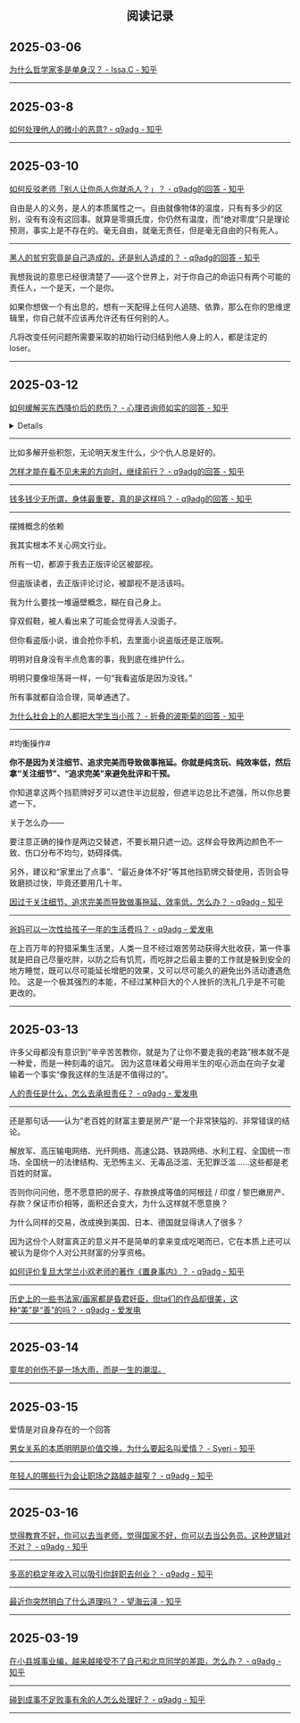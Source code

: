 ## <center>阅读记录</center>

## 2025-03-06

[为什么哲学家多是单身汉？ - Issa.C - 知乎](https://www.zhihu.com/question/341158069/answer/3286990114)

---

## 2025-03-8

[如何处理他人的微小的恶意? - q9adg - 知乎](https://www.zhihu.com/question/8250757615/answer/119034376245)

---

## 2025-03-10

[如何反驳老师「别人让你杀人你就杀人？」？ - q9adg的回答 - 知乎](https://www.zhihu.com/question/38682660/answer/2745448493)

自由是人的义务，是人的本质属性之一。自由就像物体的温度，只有有多少的区别，没有有没有这回事。就算是零摄氏度，你仍然有温度，而“绝对零度”只是理论预测，事实上是不存在的。毫无自由，就毫无责任，但是毫无自由的只有死人。

---

[黑人的贫穷究竟是自己造成的，还是别人造成的？ - q9adg的回答 - 知乎](https://www.zhihu.com/question/370062108/answer/1072301218)

我想我说的意思已经很清楚了——这个世界上，对于你自己的命运只有两个可能的责任人，一个是天，一个是你。

如果你想做一个有出息的，想有一天配得上任何人追随、依靠，那么在你的思维逻辑里，你自己就不应该再允许还有任何别的人。

凡将改变任何问题所需要采取的初始行动归结到他人身上的人，都是注定的loser。

---

## 2025-03-12

[如何缓解买东西降价后的悲伤？ - 心理咨询师如实的回答 - 知乎](https://www.zhihu.com/question/380415994/answer/1087171260)

<details>
你的悲伤表面上来源于物品降价，实际上，来源于后悔。觉得自己吃亏了。觉得自己的选择不是完美的。

对了。你的悲伤懊悔，其实本质上来源于对自己完美的追求——我怎么做了这么愚蠢的决定？

这个悲伤懊悔的背后是什么？试着感受一下。

是对自己不完美的愤怒。

这是自恋心理的自然表现，也是必然结果。

我想，你大概是个不能接受自己出错的人吧。

</details>

---

比如多解开些积怨，无论明天发生什么，少个仇人总是好的。

[怎样才能在看不见未来的方向时，继续前行？ - q9adg的回答 - 知乎](https://www.zhihu.com/question/55061712/answer/2751675016)

---

[钱多钱少无所谓，身体最重要，真的是这样吗？ - q9adg的回答 - 知乎](https://www.zhihu.com/question/595425019/answer/2999393456)

---

摆摊概念的依赖

我其实根本不关心网文行业。

所有一切，都源于我去正版评论区被鄙视。

但盗版读者，去正版评论讨论，被鄙视不是活该吗。

我为什么要找一堆逼壁概念，糊在自己身上。

穿双假鞋，被人看出来了可能会觉得丢人没面子。

但你看盗版小说，谁会抢你手机，去里面小说盗版还是正版啊。

明明对自身没有半点危害的事，我到底在维护什么。

明明只要像坦荡哥一样，一句“我看盗版是因为没钱。”

所有事就都自洽合理，简单通透了。

[为什么社会上的人都把大学生当小孩？ - 折叠的波斯菊的回答 - 知乎](https://www.zhihu.com/question/652192841/answer/3603176218)

---

#均衡操作#

**你不是因为关注细节、追求完美而导致做事拖延。你就是纯贪玩、纯效率低，然后拿“关注细节”、“追求完美”来避免批评和干预。**

你知道拿这两个挡箭牌好歹可以遮住半边屁股，但遮半边总比不遮强，所以你总要遮一下。

关于怎么办——

要注意正确的操作是两边交替遮，不要长期只遮一边。这样会导致两边颜色不一致、伤口分布不均匀，妨碍择偶。

另外，建议和“家里出了点事”、“最近身体不好”等其他挡箭牌交替使用，否则会导致磨损过快，毕竟还要用几十年。

[因过于关注细节、追求完美而导致做事拖延、效率低，怎么办？ - q9adg - 知乎](https://www.zhihu.com/question/22763168/answer/3271457676)

---

[爸妈可以一次性给孩子一年的生活费吗？ - q9adg - 爱发电](https://afdian.com/p/b48e7f62775e11efa55352540025c377)

在上百万年的狩猎采集生活里，人类一旦不经过艰苦劳动获得大批收获，第一件事就是把自己尽量吃胖，以防之后有饥荒，而吃胖之后最主要的工作就是躲到安全的地方睡觉，既可以尽可能延长增肥的效果，又可以尽可能久的避免出外活动遭遇危险。
这是一个极其强烈的本能，不经过某种巨大的个人挫折的洗礼几乎是不可能更改的。

---

## 2025-03-13

许多父母都没有意识到“辛辛苦苦教你，就是为了让你不要走我的老路”根本就不是一种爱，而是一种刻毒的诅咒。
因为这意味着父母用半生的呕心沥血在向子女灌输着一个事实“像我这样的生活是不值得过的”。

[人的责任是什么，怎么去承担责任？ - q9adg - 爱发电](https://afdian.com/p/436e280e7c8c11efa09152540025c377)

---

还是那句话——认为“老百姓的财富主要是房产”是一个非常狭隘的、非常错误的结论。

解放军、高压输电网络、光纤网络、高速公路、铁路网络、水利工程、全国统一市场、全国统一的法律结构、无恐怖主义、无毒品泛滥、无犯罪泛滥……这些都是老百姓的财富。

否则你问问他，愿不愿意把的房子、存款换成等值的阿根廷 / 印度 / 黎巴嫩房产、存款？保证市价相等，面积还会变大，为什么这样就不愿意换？

为什么同样的交易，改成换到美国、日本、德国就显得诱人了很多？

因为这份个人财富真正的意义并不是简单的拿来变成吃喝而已，它在本质上还可以被认为是你个人对公共财富的分享资格。

[如何评价复旦大学兰小欢老师的著作《置身事内》？ - q9adg - 知乎](https://www.zhihu.com/question/525777261/answer/3613984761)


---

[历史上的一些书法家/画家都是昏君奸臣，但ta们的作品却很美，这种“美”是“善”的吗？ - q9adg - 爱发电](https://afdian.com/p/1a9d0be0ff8411ef9b1d52540025c377)

---

## 2025-03-14

[童年的创伤不是一场大雨，而是一生的潮湿。](https://www.bilibili.com/video/BV1uK94YAERT)

---

## 2025-03-15

爱情是对自身存在的一个回答

[男女关系的本质明明是价值交换，为什么要起名叫爱情？ - Syeri - 知乎](https://www.zhihu.com/question/653535746/answer/123928231250)

---

[年轻人的哪些行为会让职场之路越走越窄？ - q9adg - 知乎](https://www.zhihu.com/question/2642679201/answer/123191939996)

---

## 2025-03-16

[觉得教育不好，你可以去当老师，觉得国家不好，你可以去当公务员。这种逻辑对不对？ - q9adg - 知乎](https://www.zhihu.com/question/382508502/answer/1144185611)

---

[多高的稳定年收入可以吸引你辞职去创业？ - q9adg​ - 知乎](https://www.zhihu.com/question/461040377/answer/1910187165)

---

[最近你突然明白了什么道理吗？ - 望海云泽 - 知乎](https://www.zhihu.com/question/627838832/answer/120338398982)

---

## 2025-03-19

[在小县城事业编，越来越接受不了自己和北京同学的差距，怎么办？ - q9adg - 知乎](https://www.zhihu.com/question/310922906/answer/19984344068)

---

[碰到成事不足败事有余的人怎么处理好？ - q9adg - 知乎](https://www.zhihu.com/question/24268697/answer/1320693854)

---


